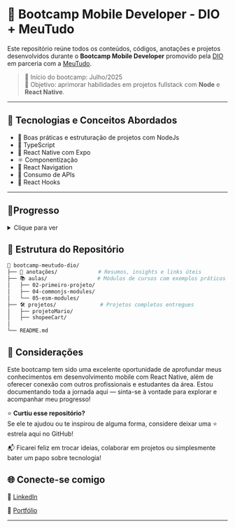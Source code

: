 # 🚀 Bootcamp Mobile Developer  - DIO + MeuTudo

Este repositório reúne todos os conteúdos, códigos, anotações e projetos desenvolvidos durante o **Bootcamp Mobile Developer** promovido pela [DIO](https://www.dio.me) em parceria com a [MeuTudo](https://meutudo.com.br/).

> 📅 Início do bootcamp: Julho/2025  
> 🎯 Objetivo: aprimorar habilidades em projetos fullstack com **Node** e **React Native**.

---

## 🧠 Tecnologias e Conceitos Abordados

- 🧪 Boas práticas e estruturação de projetos com NodeJs
- 🧰 TypeScript
- 📱 React Native com Expo
- ⚛️ Componentização
- 🧭 React Navigation
- 🔗 Consumo de APIs
- 🧠 React Hooks

---

## 🚀Progresso
 <details>
  <summary>Clique para ver</summary>

 ✅Fundamentos com NodeJs

 ✅Trabalhando com Node Modules

 🔃Gerenciando Pacotes NPM

 🔃TypeScript com NodeJs

 🔃Introdução a Aplicações Web

 🔃Criando APIs com NodeJs

 🔃Boas Práticas de Programação

 🔃Introdução a React Native

 🔃Fundamentos de Apps RN
 
 🔃Navegabilidade no React Native

 🔃Gerenciando Componentes React Native
 
 🔃Desenvolvimento AI Powered

 </details>
 



## 📂 Estrutura do Repositório

```bash
📁 bootcamp-meutudo-dio/
├── 📘 anotações/             # Resumos, insights e links úteis
├── 📚 aulas/                # Módulos de cursos com exemplos práticos
│   ├── 02-primeiro-projeto/
│   ├── 04-commonjs-modules/
│   └── 05-esm-modules/
├── 🛠 projetos/              # Projetos completos entregues
│   ├── projetoMario/
│   ├── shopeeCart/
│   
└── README.md 
```
## 🏁 Considerações
Este bootcamp tem sido uma excelente oportunidade de aprofundar meus conhecimentos em desenvolvimento mobile com React Native, além de oferecer conexão com outros profissionais e estudantes da área.
Estou documentando toda a jornada aqui — sinta-se à vontade para explorar e acompanhar meu progresso!


⭐️ **Curtiu esse repositório?**  
Se ele te ajudou ou te inspirou de alguma forma, considere deixar uma ⭐️ estrela aqui no GitHub!

📬 Ficarei feliz em trocar ideias, colaborar em projetos ou simplesmente bater um papo sobre tecnologia!

## 🌐 Conecte-se comigo

💼 [LinkedIn](https://www.linkedin.com/in/0tarsodev)

📁 [Portfólio](https://tailisondev.vercel.app)

---


